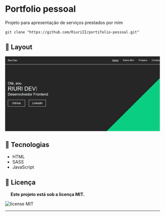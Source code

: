 # Portfolio pessoal

Projeto para apresentação de serviços prestados por mim
&emsp;

    git clone "https://github.com/RiuriII/portifolio-pessoal.git"


## :art: Layout

![imagem de layout do projeto](./assets/img/layout.png)
## :rocket: Tecnologias

- HTML
- SASS
- JavaScript
&emsp; 

## :page_facing_up: Licença

&emsp; 
**Este projeto está sob a licença MIT.**

![license MIT](https://camo.githubusercontent.com/8bb1977f745ee8c8107f711ecfa901421a9b929f308fd431f7211508f8ddbd87/68747470733a2f2f696d672e736869656c64732e696f2f62616467652f6c6963656e73652d4d49542d627269676874677265656e)
******